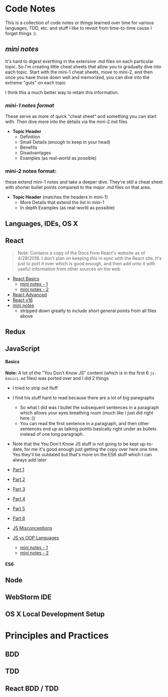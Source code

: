# Code Notes

This is a collection of code notes or things learned over time for various languages, TDD, etc. and stuff I like to revisit from time-to-time cause I forget things :).

## *mini notes*
It's hard to digest everthing in the extensive .md files on each particular topic.  So I'm creating little cheat sheets that allow you to gradually dive into each topic.  Start with the mini-1 cheat sheets, move to mini-2, and then once you have those down well and memorized, you can dive into the extreme "guts" on each topic

I think this a much better way to retain this information.

### *mini-1 notes format*
These serve as more of quick "cheat sheet" and something you can start with.  Then dive more into the details via the mini-2.md files

- **Topic Header**
    - Definition
    - Small Details (enough to keep in your head)
    - Benefits
    - Disadvantages
    - Examples (as real-world as possible)

### mini-2 notes format:
these extend mini-1 notes and take a deeper dive.  They're still a cheat sheet with shorter bullet points compared to the major .md files on that area.

- **Topic Header** (matches the headers in mini-1)
    - More Details that extend the list in mini-1
    - In depth Examples (as real-world as possible)

## Languages, IDEs, OS X

## **React**
 >  Note: Contains a copy of the Docs from React's website as of 4/29/2018.  I don't plan on keeping this in sync with the React site.  It's just to port it over which is good enough, and then add onto it with useful information from other sources on the web

- [React Basics](React/react-basics.md)
    - [mini notes - 1](React/react-basics-notes-mini-1.md)
    - [mini notes - 2](React/react-basics-notes-mini-2.md)
- [React Advanced](React/react-advanced.md)
- [React v16](React/react-v16.md)
- [mini notes](react-mini.md)
    -  stripped down greatly to include short general points from all files above
## **Redux**
## **JavaScript**
#### **Basics**
**Note:**
 A lot of the "You Don't Know JS" content (which is in the first 6 `js-basics.md` files) was ported over and I did 2 things
 - I tried to strip out fluff
 - I find his stuff hard to read because there are a lot of big paragraphs
    - So what I did was I bullet the subsequent sentences in a paragraph which allows your eyes breathing room (much like I just did right here :))
    - You can read the first sentence in a paragraph, and then other sentences end up as talking points basically right under as bullets instead of one long paragraph.
- Note that the You Don't Know JS stuff is not going to be kept up-to-date, for me it's good enough just getting the copy over here one time.  Yes they'll be outdated but that's more on the ES6 stuff which I can always add later

- [Part 1](JavaScript/js-basics-notes.md)
- [Part 2](JavaScript/js-basics-notes-2.md)
- [Part 3](JavaScript/js-basics-notes-3.md)
- [Part 4](JavaScript/js-basics-notes-4.md)
- [Part 5](JavaScript/js-basics-notes-5.md)
- [Part 6](JavaScript/js-basics-notes-6.md)
- [JS Misconceptions](JavaScript/js-misconceptions.md)
- [JS vs OOP Languages](JavaScript/js-misconceptions.md)
    - [mini notes - 1](JavaScript/js-basics-notes-mini-1.md)
    - [mini notes - 2](JavaScript/js-basics-notes-mini-2.md)
#### **ES6**
## **Node**
## **WebStorm IDE**
## **OS X Local Development Setup**

# Principles and Practices
## **BDD**
## **TDD**
## **React BDD / TDD**